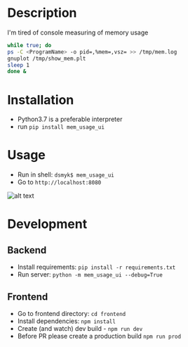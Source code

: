 Description
===========

I'm tired of console measuring of memory usage
```bash
while true; do
ps -C <ProgramName> -o pid=,%mem=,vsz= >> /tmp/mem.log
gnuplot /tmp/show_mem.plt
sleep 1
done &
```

Installation
============

- Python3.7 is a preferable interpreter
- run `pip install mem_usage_ui`

Usage
=====

- Run in shell: `dsmyk$ mem_usage_ui`
- Go to `http://localhost:8080`



![alt text](https://raw.githubusercontent.com/parikls/mem_usage_ui/master/mem_usage_ui.png)


Development
===========

Backend
-------

- Install requirements: `pip install -r requirements.txt`
- Run server: `python -m mem_usage_ui --debug=True`

Frontend
--------

- Go to frontend directory: `cd frontend`
- Install dependencies: `npm install`
- Create (and watch) dev build - `npm run dev`
- Before PR please create a production build `npm run prod`

